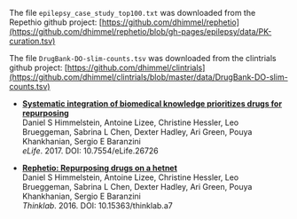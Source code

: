 The file ```epilepsy_case_study_top100.txt``` was downloaded from the Repethio github project: [https://github.com/dhimmel/rephetio](https://github.com/dhimmel/rephetio/blob/gh-pages/epilepsy/data/PK-curation.tsv)

The file ```DrugBank-DO-slim-counts.tsv``` was downloaded from the clintrials github project: [https://github.com/dhimmel/clintrials](https://github.com/dhimmel/clintrials/blob/master/data/DrugBank-DO-slim-counts.tsv)


+ [**Systematic integration of biomedical knowledge prioritizes drugs for repurposing**](https://doi.org/10.7554/eLife.26726)<br>
  Daniel S Himmelstein, Antoine Lizee, Christine Hessler, Leo Brueggeman, Sabrina L Chen, Dexter Hadley, Ari Green, Pouya Khankhanian, Sergio E Baranzini<br>
  _eLife_. 2017. DOI: 10.7554/eLife.26726


+ [**Rephetio: Repurposing drugs on a hetnet**](https://doi.org/10.15363/thinklab.a7)<br>
  Daniel S Himmelstein, Antoine Lizee, Christine Hessler, Leo Brueggeman, Sabrina L Chen, Dexter Hadley, Ari Green, Pouya Khankhanian, Sergio E Baranzini<br>
  _Thinklab_. 2016. DOI: 10.15363/thinklab.a7